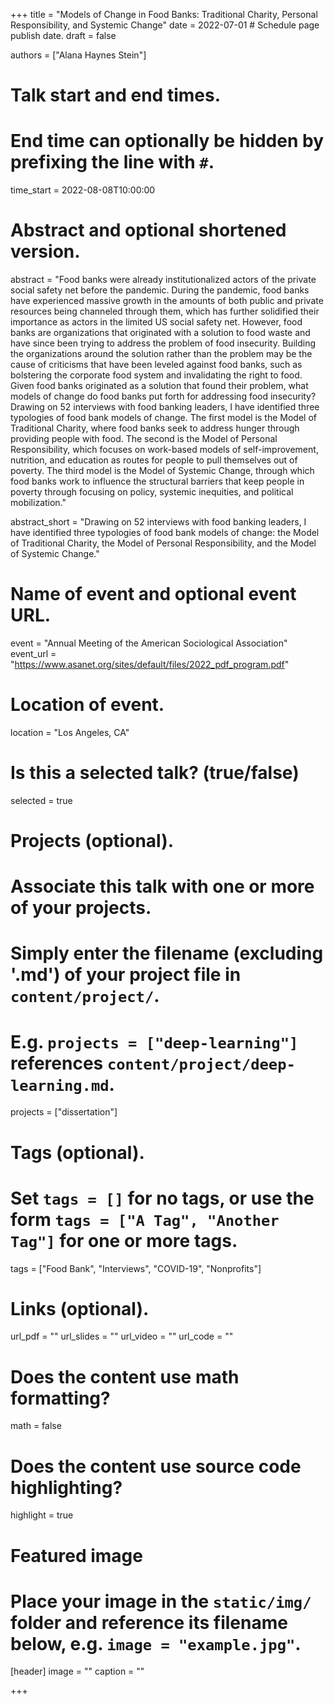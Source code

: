 +++
title = "Models of Change in Food Banks: Traditional Charity, Personal Responsibility, and Systemic Change"
date = 2022-07-01  # Schedule page publish date.
draft = false

authors = ["Alana Haynes Stein"]

# Talk start and end times.
#   End time can optionally be hidden by prefixing the line with `#`.
time_start = 2022-08-08T10:00:00

# Abstract and optional shortened version.
abstract = "Food banks were already institutionalized actors of the private social safety net before the pandemic. During the pandemic, food banks have experienced massive growth in the amounts of both public and private resources being channeled through them, which has further solidified their importance as actors in the limited US social safety net. However, food banks are organizations that originated with a solution to food waste and have since been trying to address the problem of food insecurity. Building the organizations around the solution rather than the problem may be the cause of criticisms that have been leveled against food banks, such as bolstering the corporate food system and invalidating the right to food. Given food banks originated as a solution that found their problem, what models of change do food banks put forth for addressing food insecurity? Drawing on 52 interviews with food banking leaders, I have identified three typologies of food bank models of change. The first model is the Model of Traditional Charity, where food banks seek to address hunger through providing people with food. The second is the Model of Personal Responsibility, which focuses on work-based models of self-improvement, nutrition, and education as routes for people to pull themselves out of poverty. The third model is the Model of Systemic Change, through which food banks work to influence the structural barriers that keep people in poverty through focusing on policy, systemic inequities, and political mobilization."

abstract_short = "Drawing on 52 interviews with food banking leaders, I have identified three typologies of food bank models of change: the Model of Traditional Charity, the Model of Personal Responsibility, and the Model of Systemic Change."

# Name of event and optional event URL.
event = "Annual Meeting of the American Sociological Association"
event_url = "https://www.asanet.org/sites/default/files/2022_pdf_program.pdf"

# Location of event.
location = "Los Angeles, CA"

# Is this a selected talk? (true/false)
selected = true

# Projects (optional).
#   Associate this talk with one or more of your projects.
#   Simply enter the filename (excluding '.md') of your project file in `content/project/`.
#   E.g. `projects = ["deep-learning"]` references `content/project/deep-learning.md`.
projects = ["dissertation"]

# Tags (optional).
#   Set `tags = []` for no tags, or use the form `tags = ["A Tag", "Another Tag"]` for one or more tags.
tags = ["Food Bank", "Interviews", "COVID-19", "Nonprofits"]

# Links (optional).
url_pdf = ""
url_slides = ""
url_video = ""
url_code = ""

# Does the content use math formatting?
math = false

# Does the content use source code highlighting?
highlight = true

# Featured image
# Place your image in the `static/img/` folder and reference its filename below, e.g. `image = "example.jpg"`.
[header]
image = ""
caption = ""

+++
